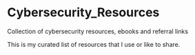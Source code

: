 # Cybersecurity_Resources
Collection of cybersecurity resources, ebooks and referral links

This is my curated list of resources that I use or like to share.
